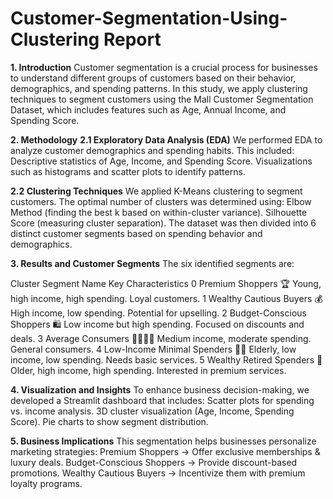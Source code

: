 # Customer-Segmentation-Using-Clustering Report

**1. Introduction**
Customer segmentation is a crucial process for businesses to understand different groups of customers based on their behavior, demographics, and spending patterns. In this study, we apply clustering techniques to segment customers using the Mall Customer Segmentation Dataset, which includes features such as Age, Annual Income, and Spending Score.

**2. Methodology**
**2.1 Exploratory Data Analysis (EDA)**
We performed EDA to analyze customer demographics and spending habits. This included:
Descriptive statistics of Age, Income, and Spending Score.
Visualizations such as histograms and scatter plots to identify patterns.

**2.2 Clustering Techniques**
We applied K-Means clustering to segment customers. The optimal number of clusters was determined using:
Elbow Method (finding the best k based on within-cluster variance).
Silhouette Score (measuring cluster separation).
The dataset was then divided into 6 distinct customer segments based on spending behavior and demographics.

**3. Results and Customer Segments**
The six identified segments are:

Cluster	Segment Name	Key Characteristics
0	Premium Shoppers 🏆	Young, high income, high spending. Loyal customers.
1	Wealthy Cautious Buyers 💰	High income, low spending. Potential for upselling.
2	Budget-Conscious Shoppers 🛍️	Low income but high spending. Focused on discounts and deals.
3	Average Consumers 👨‍👩‍👧‍👦	Medium income, moderate spending. General consumers.
4	Low-Income Minimal Spenders 🚶‍♂️	Elderly, low income, low spending. Needs basic services.
5	Wealthy Retired Spenders 🎩	Older, high income, high spending. Interested in premium services.

**4. Visualization and Insights**
To enhance business decision-making, we developed a Streamlit dashboard that includes:
Scatter plots for spending vs. income analysis.
3D cluster visualization (Age, Income, Spending Score).
Pie charts to show segment distribution.

**5. Business Implications**
This segmentation helps businesses personalize marketing strategies:
Premium Shoppers → Offer exclusive memberships & luxury deals.
Budget-Conscious Shoppers → Provide discount-based promotions.
Wealthy Cautious Buyers → Incentivize them with premium loyalty programs.
